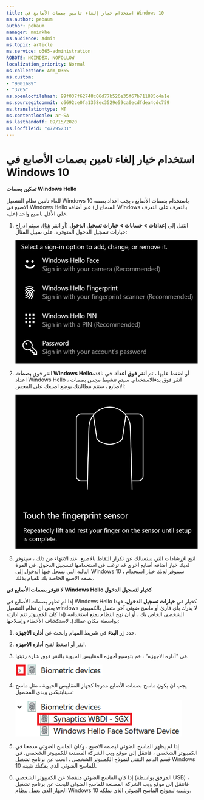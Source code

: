 ```yaml
---
title: استخدام خيار إلغاء تامين بصمات الأصابع في Windows 10
ms.author: pebaum
author: pebaum
manager: mnirkhe
ms.audience: Admin
ms.topic: article
ms.service: o365-administration
ROBOTS: NOINDEX, NOFOLLOW
localization_priority: Normal
ms.collection: Adm_O365
ms.custom:
- "9001689"
- "3765"
ms.openlocfilehash: 99f037f62748c06d77b526e35f67b711885c4a1e
ms.sourcegitcommit: c6692ce0fa1358ec3529e59ca0ecdfdea4cdc759
ms.translationtype: MT
ms.contentlocale: ar-SA
ms.lasthandoff: 09/15/2020
ms.locfileid: "47795231"
---
```

# <a name="use-fingerprint-unlock-option-in-windows-10"></a>استخدام خيار إلغاء تامين بصمات الأصابع في Windows 10

**تمكين بصمات Windows Hello**

للغاء تامين نظام التشغيل Windows 10 باستخدام بصمات الأصابع ، يجب اعداد بصمه الاصبع في Windows Hello عبر أضافه (السماح ل Windows بالتعرف علي التعرف عليه) علي الأقل باصبع واحد. 

1. انتقل إلى **إعدادات > حسابات > خيارات تسجيل الدخول** (أو انقر [هنا](ms-settings:signinoptions?activationSource=GetHelp)). سيتم ادراج خيارات تسجيل الدخول المتوفرة. على سبيل المثال:

    ![خيارات تسجيل الدخول.](media/sign-in-options.png)

2. انقر فوق **بصمات Windows Hello**أو اضغط عليها ، ثم **انقر فوق اعداد**. في نافذه اعداد Windows Hello ، انقر فوق **بدء**الاستخدام. سيتم تنشيط مجس بصمات الأصابع ، ستتم مطالبتك بوضع اصبعك علي المجس:

   ![مجس بصمات الأصابع.](media/fingerprint-sensor.png)

3. اتبع الإرشادات التي ستسالك عن تكرار التقاط بالاصبع. عند الانتهاء من ذلك ، سيتوفر لديك خيار أضافه أصابع أخرى قد ترغب في استخدامها لتسجيل الدخول. في المرة التالية التي تسجل فيها الدخول إلى Windows 10 ، سيتوفر لديك خيار استخدام بصمه الاصبع الخاصة بك للقيام بذلك.

**لا تتوفر بصمات الأصابع في Windows Hello كخيار لتسجيل الدخول**

إذا لم تظهر بصمات الأصابع في Windows Hello كخيار في **خيارات تسجيل الدخول**، فهذا يعني ان نظام التشغيل windows لا يدرك بأي قارئ أو ماسح ضوئي آخر متصل بالكمبيوتر الشخصي الخاص بك ، أو ان نهج النظام يمنع استخدامه (إذا كان الكمبيوتر تتم ادارته بواسطة مكان عملك). لاستكشاف الأخطاء وإصلاحها: 

1. حدد زر **البدء** في شريط المهام وابحث عن **أداره الاجهزه**.

2. انقر أو اضغط لفتح **أداره الاجهزه**.

3. في "أداره الاجهزه" ، قم بتوسيع أجهزه المقاييس الحيوية بالنقر فوق شارة رتبتها.

   ![أجهزه المقاييس الحيوية.](media/biometric-devices.png)

4. يجب ان يكون ماسح بصمات الأصابع مدرجا كجهاز المقاييس الحيوية ، مثل ماسح سينابتيكس وبدي المحمول:

   ![أجهزه المقاييس الحيوية.](media/biometric-devices-expanded.png)

5. إذا لم يظهر الماسح الضوئي لبصمه الاصبع ، وكان الماسح الضوئي مدمجا في الكمبيوتر الشخصي ، فانتقل إلى موقع ويب الشركة المصنعة للكمبيوتر الشخصي. في قسم الدعم التقني لنموذج الكمبيوتر الشخصي ، ابحث عن برنامج تشغيل Windows 10 للماسح الضوئي الذي يمكنك تثبيته.

6. إذا كان الماسح الضوئي منفصلا عن الكمبيوتر الشخصي (المرفق بواسطة USB) ، فانتقل إلى موقع ويب الشركة المصنعة للماسح الضوئي للبحث عن برنامج تشغيل الجهاز الذي يعمل بنظام Windows 10 وتثبيته لنموذج الماسح الضوئي الذي تملكه.
